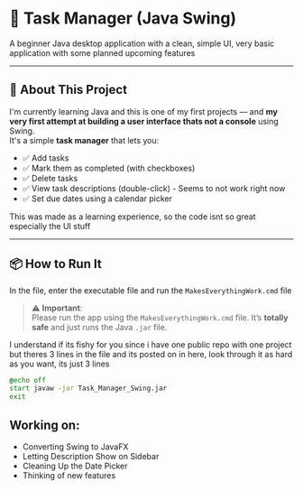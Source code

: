 # 📝 Task Manager (Java Swing)  
A beginner Java desktop application with a clean, simple UI, very basic application with some planned upcoming features

---

## 👋 About This Project

I'm currently learning Java and this is one of my first projects — and **my very first attempt at building a user interface thats not a console** using Swing.  
It's a simple **task manager** that lets you:

- ✅ Add tasks
- ✅ Mark them as completed (with checkboxes)
- ✅ Delete tasks
- ✅ View task descriptions (double-click) - Seems to not work right now
- ✅ Set due dates using a calendar picker

This was made as a learning experience, so the code isnt so great
especially the UI stuff

---

## 📦 How to Run It

In the file, enter the executable file and run the `MakesEverythingWork.cmd` file

> ⚠️ **Important**:  
> Please run the app using the `MakesEverythingWork.cmd` file. It’s **totally safe** and just runs the Java `.jar` file.

I understand if its fishy for you since i have one public repo with one project but theres 3 lines in the file and its posted on in here, look through it as hard as you want, its just 3 lines

```cmd
@echo off
start javaw -jar Task_Manager_Swing.jar
exit
```

## Working on:
- Converting Swing to JavaFX
- Letting Description Show on Sidebar
- Cleaning Up the Date Picker
- Thinking of new features
